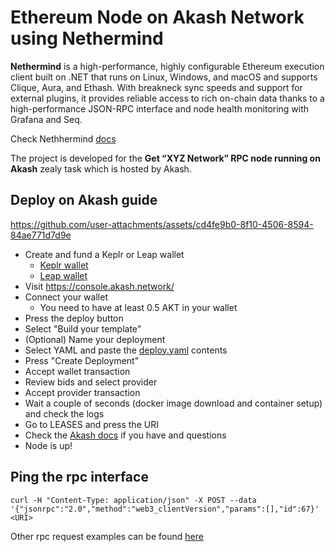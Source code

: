# Ethereum Node on Akash Network using Nethermind

**Nethermind** is a high-performance, highly configurable Ethereum execution client built on .NET that runs on Linux, Windows, and macOS and supports Clique, Aura, and Ethash. With breakneck sync speeds and support for external plugins, it provides reliable access to rich on-chain data thanks to a high-performance JSON-RPC interface and node health monitoring with Grafana and Seq.

Check Nethhermind [docs](https://docs.nethermind.io/)

The project is developed for the **Get “XYZ Network” RPC node running on Akash** zealy task which is hosted by Akash.

## Deploy on Akash guide


https://github.com/user-attachments/assets/cd4fe9b0-8f10-4506-8594-84ae771d7d9e


- Create and fund a Keplr or Leap wallet
  - [Keplr wallet](https://akash.network/docs/getting-started/token-and-wallets/#keplr-wallet)
  - [Leap wallet](https://akash.network/docs/getting-started/token-and-wallets/#leap-cosmos-wallet)
- Visit https://console.akash.network/
- Connect your wallet
  - You need to have at least 0.5 AKT in your wallet
- Press the deploy button
- Select "Build your template"
- (Optional) Name your deployment
- Select YAML and paste the [deploy.yaml](deploy.yaml) contents
- Press "Create Deployment"
- Accept wallet transaction
- Review bids and select provider
- Accept provider transaction
- Wait a couple of seconds (docker image download and container setup) and check the logs
- Go to LEASES and press the URI
- Check the [Akash docs](https://akash.network/docs/deployments/cloudmos-deploy/) if you have and questions
- Node is up!

## Ping the rpc interface

```
curl -H "Content-Type: application/json" -X POST --data '{"jsonrpc":"2.0","method":"web3_clientVersion","params":[],"id":67}' <URI>
```

Other rpc request examples can be found [here](https://ethereum.org/en/developers/docs/apis/json-rpc/)
